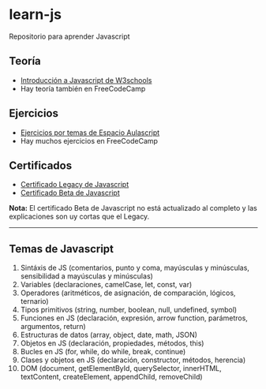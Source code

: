 # learn-js
Repositorio para aprender Javascript

## Teoría

  - [Introducción a Javascript de W3schools](https://www.w3schools.com/js/default.asp) 
  - Hay teoría también en FreeCodeCamp

## Ejercicios

  - [Ejercicios por temas de Espacio Aulascript](https://www.aulascript.com/)
  - Hay muchos ejercicios en FreeCodeCamp

## Certificados

  - [Certificado Legacy de Javascript](https://www.freecodecamp.org/learn/javascript-algorithms-and-data-structures/)
  - [Certificado Beta de Javascript](https://www.freecodecamp.org/learn/javascript-algorithms-and-data-structures-v8/)

  **Nota:** El certificado Beta de Javascript no está actualizado al completo y las explicaciones son uy cortas que el Legacy.

---

## Temas de Javascript

  1. Sintáxis de JS (comentarios, punto y coma, mayúsculas y minúsculas, sensibilidad a mayúsculas y minúsculas)
  2. Variables (declaraciones, camelCase, let, const, var)
  3. Operadores (aritméticos, de asignación, de comparación, lógicos, ternario)
  4. Tipos primitivos (string, number, boolean, null, undefined, symbol)
  5. Funciones en JS (declaración, expresión, arrow function, parámetros, argumentos, return)
  6. Estructuras de datos (array, object, date, math, JSON)
  7. Objetos en JS (declaración, propiedades, métodos, this)
  8. Bucles en JS (for, while, do while, break, continue)
  9. Clases y objetos en JS (declaración, constructor, métodos, herencia)
  10. DOM (document, getElementById, querySelector, innerHTML, textContent, createElement, appendChild, removeChild)
